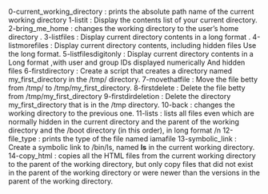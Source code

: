 0-current_working_directory : prints the absolute path name of the current working directory 
1-listit : Display the contents list of your current directory. 
 2-bring_me_home : changes the working directory to the user’s home directory . 
 3-listfiles : Display current directory contents in a long format . 
 4-listmorefiles : Display current directory contents, including hidden files Use the long format. 
 5-listfilesdigitonly : Display current directory contents in a Long format ,with user and group IDs displayed numerically And hidden files 
 6-firstdirectory : Create a script that creates a directory named my_first_directory in the /tmp/ directory. 
  7-movethatfile : Move the file betty from /tmp/ to /tmp/my_first_directory. 
 8-firstdelete : Delete the file betty from /tmp/my_first_directory 
 9-firstdirdeletion : Delete the directory my_first_directory that is in the /tmp directory.
 10-back : changes the working directory to the previous one. 
 11-lists : lists all files even which are normally hidden in the current directory and the parent of the working directory and the /boot directory (in this order), in long format /n 12-file_type : prints the type of the file named iamafile 
 13-symbolic_link : Create a symbolic link to /bin/ls, named __ls__  in the current working directory. 
 14-copy_html : copies all the HTML files from the current working directory to the parent of the working directory,
 but only copy files that did not exist in the parent of the working directory or were newer than the versions in the parent of the working directory.

